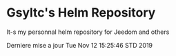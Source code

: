 # Gsyltc's Helm Repository

It-s my personnal helm repository for Jeedom and others

Derniere mise a jour Tue Nov 12 15:25:46 STD 2019
